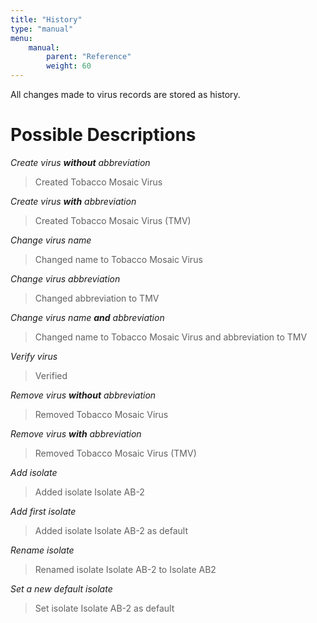 ```yaml
---
title: "History"
type: "manual"
menu:
    manual:
        parent: "Reference"
        weight: 60
---
```


All changes made to virus records are stored as history.

# Possible Descriptions

_Create virus **without** abbreviation_

> Created Tobacco Mosaic Virus

_Create virus **with** abbreviation_

> Created Tobacco Mosaic Virus (TMV)

_Change virus name_

> Changed name to Tobacco Mosaic Virus

_Change virus abbreviation_

> Changed abbreviation to TMV

_Change virus name **and** abbreviation_ 

> Changed name to Tobacco Mosaic Virus and abbreviation to TMV

_Verify virus_

> Verified

_Remove virus **without** abbreviation_

> Removed Tobacco Mosaic Virus

_Remove virus **with** abbreviation_

> Removed Tobacco Mosaic Virus (TMV)

_Add isolate_

> Added isolate Isolate AB-2

_Add first isolate_

> Added isolate Isolate AB-2 as default

_Rename isolate_

> Renamed isolate Isolate AB-2 to Isolate AB2

_Set a new default isolate_

> Set isolate Isolate AB-2 as default

